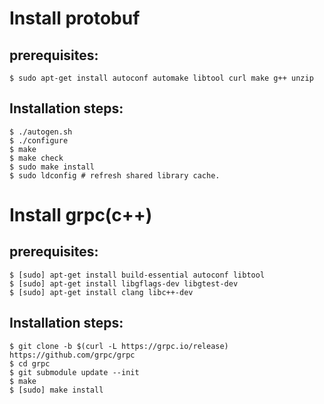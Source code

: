 # Install protobuf
## prerequisites:
```
$ sudo apt-get install autoconf automake libtool curl make g++ unzip
```
## Installation steps:
```
$ ./autogen.sh
$ ./configure
$ make
$ make check
$ sudo make install
$ sudo ldconfig # refresh shared library cache.
```
# Install grpc(c++)
## prerequisites:
```
$ [sudo] apt-get install build-essential autoconf libtool
$ [sudo] apt-get install libgflags-dev libgtest-dev
$ [sudo] apt-get install clang libc++-dev
```
## Installation steps:
```
$ git clone -b $(curl -L https://grpc.io/release) https://github.com/grpc/grpc
$ cd grpc
$ git submodule update --init
$ make
$ [sudo] make install
```
